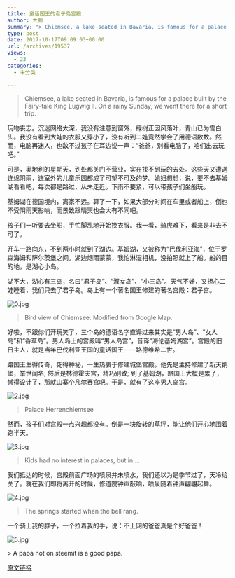 ```yaml
---
title: 童话国王的君子岛宫殿
author: 大鹏
summary: "> Chiemsee, a lake seated in Bavaria, is famous for a palace built by the Fairy-tale King Lugwig II. On a rainy Sunday, we went there for a short trip."
type: post
date: 2017-10-17T09:09:03+00:00
url: /archives/19537
views:
  - 23
categories:
  - 未分类

---
```

> Chiemsee, a lake seated in Bavaria, is famous for a palace built by the Fairy-tale King Lugwig II. On a rainy Sunday, we went there for a short trip.

玩物丧志。沉迷网络太深，我没有注意到窗外，绿树正因风落叶，青山已为雪白头。我没有看到大娃的衣服又穿小了，没有听到二娃竟然学会了用德语数数。然而，电脑再迷人，也敌不过孩子在耳边说一声：“爸爸，别看电脑了，咱们出去玩吧。”

可是，奥地利的星期天，到处都关门不营业，实在找不到玩的去处。这些天又遭遇连绵阴雨，连室外的儿童乐园都成了可望不可及的梦。媳妇想想，说，要不去基姆湖看看吧，每次都是路过，从未走近。下雨不要紧，可以带孩子们坐船玩。

基姆湖在德国境内，离家不远。算了一下，如果大部分时间在车里或者船上，倒也不受阴雨天影响，而景致跟晴天也会大有不同吧。

孩子们一听要去坐船，手忙脚乱地开始换衣服。我一看，骑虎难下，看来是非去不可了。

开车一路向东，不到两小时就到了湖边。基姆湖，又被称为“巴伐利亚海”，位于罗森海姆和萨尔茨堡之间。湖边烟雨蒙蒙，我怕淋湿相机，没拍照就上了船。船的目的地，是湖心小岛。

湖不大，湖心有三岛，名曰“君子岛”、“淑女岛”、“小三岛”。天气不好，又担心二娃睡着，我们只去了君子岛。岛上有一个著名国王修建的著名宫殿：君子宫。

![0.jpg][1]

> Bird view of Chiemsee. Modified from Google Map.

好啦，不跟你们开玩笑了，三个岛的德语名字直译过来其实是“男人岛”、“女人岛”和“香草岛”。男人岛上的宫殿叫“男人岛宫”，音译“海伦基姆湖宫”。宫殿的旧日主人，就是当年巴伐利亚王国的童话国王——路德维希二世。

路国王生得传奇，死得神秘，一生热衷于修建城堡宫殿。他先是主持修建了新天鹅堡，举世闻名; 然后是林德霍夫宫，精巧别致; 到了基姆湖，路国王大概是累了，懒得设计了，那就山寨个凡尔赛宫吧。于是，就有了这座男人岛宫。

![2.jpg][2]

> Palace Herrenchiemsee

然而，孩子们对宫殿一点兴趣都没有。倒是一块旋转的草坪，能让他们开心地围着跑半天。

![3.jpg][3]

> Kids had no interest in palaces, but in &#8230;

我们抵达的时候，宫殿前面广场的喷泉并未喷水，我们还以为是季节过了，天冷给关了。就在我们即将离开的时候，修道院钟声敲响，喷泉随着钟声翩翩起舞。

![4.jpg][4]

> The springs started when the bell rang.

一个骑上我的脖子，一个拉着我的手，说：不上网的爸爸真是个好爸爸！

![5.jpg][5]
  
​> A papa not on steemit is a good papa.

 [1]: https://steemitimages.com/DQmfTXcmBkkrwnv8Dz2MPYyv1vYV44pTkEXQ9ELboHVMz3h/0.jpg
 [2]: https://steemitimages.com/DQmbf7MvcmMSATdA99owJkJW5APgHJbCxDxvHYErynUhZ9q/2.jpg
 [3]: https://steemitimages.com/DQmUqtmKkJb5BZUimq4Y4GQuGkiJxgzvMeEbeW1kU9jRASc/3.jpg
 [4]: https://steemitimages.com/DQmUXoE84vpwrXopfHMJyb6ZrtWXibXVdwMMusZcbs3xWwE/4.jpg
 [5]: https://steemitimages.com/DQmVe8EcubncErKj7qquZVZjV495oEY9d5jYoS1via2Z8oP/5.jpg

[原文链接](http://dapengde.com/archives/19537)

